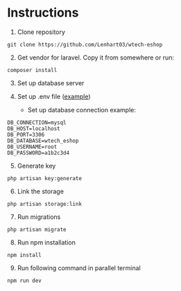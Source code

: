 # Instructions

1. Clone repository
```
git clone https://github.com/Lenhart03/wtech-eshop
```

2. Get vendor for laravel. Copy it from somewhere or run:
```
composer install
```

3. Set up database server

4. Set up .env file ([example](https://github.com/laravel/laravel/blob/master/.env.example))
   - Set up database connection example:
```
DB_CONNECTION=mysql
DB_HOST=localhost
DB_PORT=3306
DB_DATABASE=wtech_eshop
DB_USERNAME=root
DB_PASSWORD=a1b2c3d4
```

5. Generate key
```
php artisan key:generate
```

6. Link the storage
```
php artisan storage:link
```

7. Run migrations
```
php artisan migrate
```

8. Run npm installation
```
npm install
```

9. Run following command in parallel terminal
```
npm run dev
```